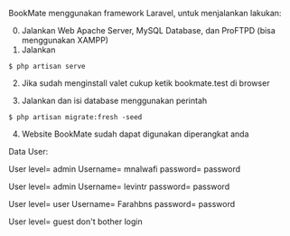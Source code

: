 BookMate menggunakan framework Laravel, untuk menjalankan lakukan:

0. Jalankan Web Apache Server, MySQL Database, dan ProFTPD (bisa menggunakan XAMPP)
1. Jalankan
```terminal
$ php artisan serve
```
2. Jika sudah menginstall valet cukup ketik bookmate.test di browser

3. Jalankan dan isi database menggunakan perintah
```terminal
$ php artisan migrate:fresh -seed
```

4. Website BookMate sudah dapat digunakan diperangkat anda

Data User:

User level= admin
Username= mnalwafi
password= password

User level= admin
Username= levintr
password= password

User level= user
Username= Farahbns
password= password

User level= guest
don't bother login
